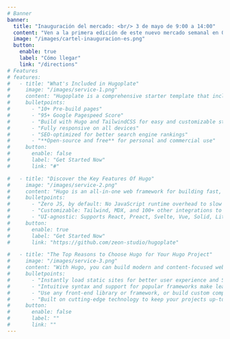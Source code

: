 ```yaml
---
# Banner
banner:
  title: "Inauguración del mercado: <br/> 3 de mayo de 9:00 a 14:00"
  content: "Ven a la primera edición de este nuevo mercado semanal en Orba. Solo productores locales. Alimentación, gastronomía, artesanía y bienestar. Música en directo a las 12:00."
  image: "/images/cartel-inauguracion-es.png"
  button:
    enable: true
    label: "Cómo llegar"
    link: "/directions"
# Features
# features:
#   - title: "What's Included in Hugoplate"
#     image: "/images/service-1.png"
#     content: "Hugoplate is a comprehensive starter template that includes everything you need to get started with your Hugo project. What's Included in Hugoplate"
#     bulletpoints:
#       - "10+ Pre-build pages"
#       - "95+ Google Pagespeed Score"
#       - "Build with Hugo and TailwindCSS for easy and customizable styling"
#       - "Fully responsive on all devices"
#       - "SEO-optimized for better search engine rankings"
#       - "**Open-source and free** for personal and commercial use"
#     button:
#       enable: false
#       label: "Get Started Now"
#       link: "#"

#   - title: "Discover the Key Features Of Hugo"
#     image: "/images/service-2.png"
#     content: "Hugo is an all-in-one web framework for building fast, content-focused websites. It offers a range of exciting features for developers and website creators. Some of the key features are:"
#     bulletpoints:
#       - "Zero JS, by default: No JavaScript runtime overhead to slow you down."
#       - "Customizable: Tailwind, MDX, and 100+ other integrations to choose from."
#       - "UI-agnostic: Supports React, Preact, Svelte, Vue, Solid, Lit and more."
#     button:
#       enable: true
#       label: "Get Started Now"
#       link: "https://github.com/zeon-studio/hugoplate"

#   - title: "The Top Reasons to Choose Hugo for Your Hugo Project"
#     image: "/images/service-3.png"
#     content: "With Hugo, you can build modern and content-focused websites without sacrificing performance or ease of use."
#     bulletpoints:
#       - "Instantly load static sites for better user experience and SEO."
#       - "Intuitive syntax and support for popular frameworks make learning and using Hugo a breeze."
#       - "Use any front-end library or framework, or build custom components, for any project size."
#       - "Built on cutting-edge technology to keep your projects up-to-date with the latest web standards."
#     button:
#       enable: false
#       label: ""
#       link: ""
---
```

